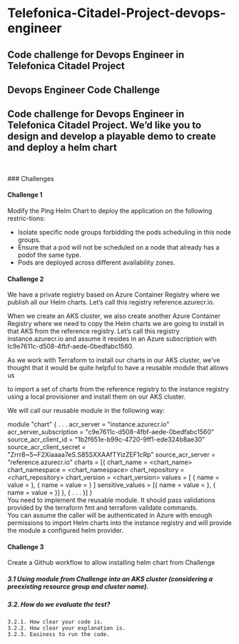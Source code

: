 # Telefonica-Citadel-Project-devops-engineer
  ## Code challenge for Devops Engineer in Telefonica Citadel Project <br />
  ## Devops Engineer Code Challenge <br />
  ## Code challenge for Devops Engineer in Telefonica Citadel Project. We’d like you to design and develop a playable demo to create and deploy a helm chart <br />
<br />
  <p>### Challenges <br />

   #### Challenge 1
   Modify the Ping Helm Chart to deploy the application on the following restric-tions: <br>
   * Isolate specific node groups forbidding the pods scheduling in this node groups.
   * Ensure that a pod will not be scheduled on a node that already has a podof the same type.
   * Pods are deployed across different availability zones.

   #### Challenge 2
  <p>
  We have a private registry based on Azure Container Registry where we publish all our Helm charts. Let’s call this registry reference.azurecr.io.  

  When we create an AKS cluster, we also create another Azure Container Registry where we need to copy the Helm charts we are going to install in that AKS from the reference registry. Let’s call this registry instance.azurecr.io and assume it resides in an Azure subscription with Ic9e7611c-d508-4fbf-aede-0bedfabc1560.  

  As we work with Terraform to install our charts in our AKS cluster, we’ve thought that it would be quite helpful to have a reusable module that allows us   

  to import a set of charts from the reference registry to the instance registry using a local provisioner and install them on our AKS cluster.  

  We will call our reusable module in the following way:  

  module "chart" {
  . . .
  acr_server = "instance.azurecr.io"
  acr_server_subscription = "c9e7611c-d508-4fbf-aede-0bedfabc1560"
  source_acr_client_id = "1b2f651e-b99c-4720-9ff1-ede324b8ae30"
  source_acr_client_secret = "Zrrr8~5~F2Xiaaaa7eS.S85SXXAAfTYizZEF1cRp"
  source_acr_server = "reference.azurecr.io"
  charts = [{
   chart_name = <chart_name>
   chart_namespace = <chart_namespace>
   chart_repository = <chart_repository>
   chart_version = <chart_version>
   values = [
   {
     name = <name>
     value = <value>
   },
   {
     name = <name>
     value = <value>
   }
   ]
   sensitive_values = [{
     name = <name>
     value = <value>
   },
   {
     name = <name>
     value = <value>
   }]
  },
  {
    . . .
  }]
  }  
  You need to implement the reusable module. It should pass validations provided by the terraform fmt and terraform validate commands.  
  You can assume the caller will be authenticated in Azure with enough permissions to import Helm charts into the instance registry and will provide the   module a configured helm provider.
</p>

#### Challenge 3
Create a Github workflow to allow installing helm chart from Challenge   
##### 3.1 Using module from Challenge into an AKS cluster (considering a preexisting resource group and cluster name).  

##### 3.2. How do we evaluate the test?  
    3.2.1. How clear your code is.  
    3.2.2. How clear your explanation is.  
    3.2.3. Easiness to run the code.  
